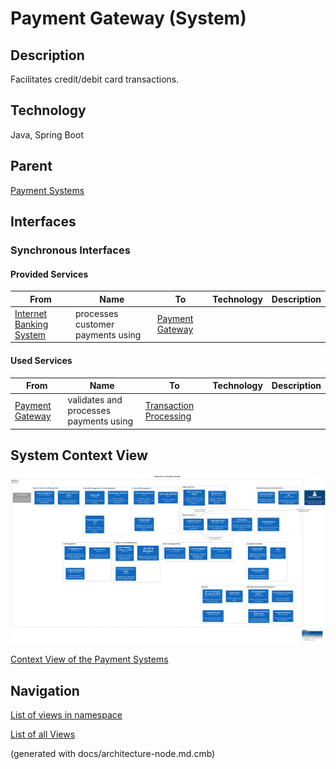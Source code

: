 # Payment Gateway (System)
## Description
Facilitates credit/debit card transactions.

## Technology
Java, Spring Boot

## Parent
[Payment Systems](../../mybank/payment/context-boundary.md)

## Interfaces

### Synchronous Interfaces

#### Provided Services

| From | Name | To | Technology | Description |
|---|---|---|---|---|
| [Internet Banking System](../../mybank/digital-banking/internet-banking-system/internet-banking-system.md) | processes customer payments using | [Payment Gateway](../../mybank/payment/payment-gateway-system.md) |  |  |

#### Used Services

| From | Name | To | Technology | Description |
|---|---|---|---|---|
| [Payment Gateway](../../mybank/payment/payment-gateway-system.md) | validates and processes payments using | [Transaction Processing](../../mybank/core-banking/transaction-processing-system.md) |  |  |

## System Context View
![Context View of the Payment Systems](../../mybank/payment/context-view.png)

[Context View of the Payment Systems](../../mybank/payment/context-view.md)


## Navigation
[List of views in namespace](./views-in-namespace.md)

[List of all Views](../../views.md)

(generated with docs/architecture-node.md.cmb)
